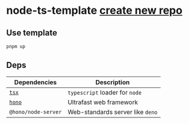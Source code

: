# node-ts-template [create new repo](https://github.com/new?template_name=node-ts-template&template_owner=MAKS11060)

## Use template

```sh
pnpm up
```

## Deps
| Dependencies                                  | Description                      |
| --------------------------------------------- | -------------------------------- |
| [`tsx`](https://github.com/privatenumber/tsx) | `typescript` loader for `node`   |
| [`hono`](https://hono.dev/top)                | Ultrafast web framework          |
| `@hono/node-server`                           | Web-standards server like `deno` |
